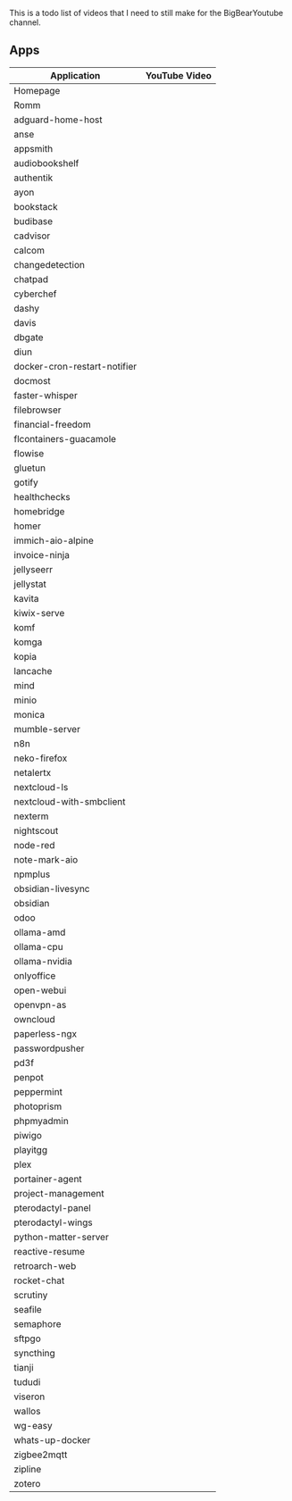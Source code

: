 This is a todo list of videos that I need to still make for the BigBearYoutube channel.

## Apps

| Application | YouTube Video |
| --- | --- |
| Homepage |  |
| Romm |  |
| adguard-home-host |  |
| anse |  |
| appsmith |  |
| audiobookshelf |  |
| authentik |  |
| ayon |  |
| bookstack |  |
| budibase |  |
| cadvisor |  |
| calcom |  |
| changedetection |  |
| chatpad |  |
| cyberchef |  |
| dashy |  |
| davis |  |
| dbgate |  |
| diun |  |
| docker-cron-restart-notifier |  |
| docmost |  |
| faster-whisper |  |
| filebrowser |  |
| financial-freedom |  |
| flcontainers-guacamole |  |
| flowise |  |
| gluetun |  |
| gotify |  |
| healthchecks |  |
| homebridge |  |
| homer |  |
| immich-aio-alpine |  |
| invoice-ninja |  |
| jellyseerr |  |
| jellystat |  |
| kavita |  |
| kiwix-serve |  |
| komf |  |
| komga |  |
| kopia |  |
| lancache |  |
| mind |  |
| minio |  |
| monica |  |
| mumble-server |  |
| n8n |  |
| neko-firefox |  |
| netalertx |  |
| nextcloud-ls |  |
| nextcloud-with-smbclient |  |
| nexterm |  |
| nightscout |  |
| node-red |  |
| note-mark-aio |  |
| npmplus |  |
| obsidian-livesync |  |
| obsidian |  |
| odoo |  |
| ollama-amd |  |
| ollama-cpu |  |
| ollama-nvidia |  |
| onlyoffice |  |
| open-webui |  |
| openvpn-as |  |
| owncloud |  |
| paperless-ngx |  |
| passwordpusher |  |
| pd3f |  |
| penpot |  |
| peppermint |  |
| photoprism |  |
| phpmyadmin |  |
| piwigo |  |
| playitgg |  |
| plex |  |
| portainer-agent |  |
| project-management |  |
| pterodactyl-panel |  |
| pterodactyl-wings |  |
| python-matter-server |  |
| reactive-resume |  |
| retroarch-web |  |
| rocket-chat |  |
| scrutiny |  |
| seafile |  |
| semaphore |  |
| sftpgo |  |
| syncthing |  |
| tianji |  |
| tududi |  |
| viseron |  |
| wallos |  |
| wg-easy |  |
| whats-up-docker |  |
| zigbee2mqtt |  |
| zipline |  |
| zotero |  |


